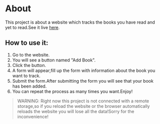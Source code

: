 # About

This project is about a website which tracks the books you have read and yet to read.See it live [here](https://hattima-tim.github.io/Library/).

## How to use it:

1. Go to the website.
2. You will see a button named "Add Book".
3. Click the button.
4. A form will appear,fill up the form with information about the book you want to track.
5. Submit the form.After submitting the form you will see that your book has been added.
6. You can repeat the process as many times you want.Enjoy!

> WARNING: Right now this project is not connected with a remote storage,so if you reload the website or the browser automatically reloads the website you will lose all the data!Sorry for the inconvenience!